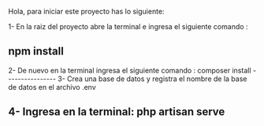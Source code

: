 Hola, para iniciar este proyecto has lo siguiente: 

1- En la raiz del proyecto abre la terminal e ingresa el siguiente comando :

npm install
-----------
2- De nuevo en la terminal ingresa el siguiente comando : 
    composer install
    ----------------
3- Crea una base de datos y registra el nombre de la base de datos en el archivo .env

4- Ingresa en la terminal: 
php artisan serve
---------------------------

